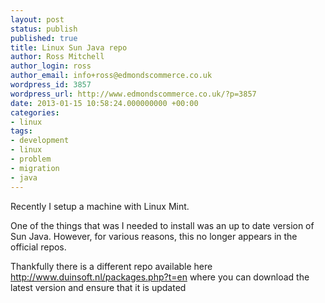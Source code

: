 ```yaml
---
layout: post
status: publish
published: true
title: Linux Sun Java repo
author: Ross Mitchell
author_login: ross
author_email: info+ross@edmondscommerce.co.uk
wordpress_id: 3857
wordpress_url: http://www.edmondscommerce.co.uk/?p=3857
date: 2013-01-15 10:58:24.000000000 +00:00
categories:
- linux
tags:
- development
- linux
- problem
- migration
- java
---
```

Recently I setup a machine with Linux Mint.

One of the things that was I needed to install was an up to date version of Sun Java. However, for various reasons, this no longer appears in the official repos. 

Thankfully there is a different repo available here <a href="http://www.duinsoft.nl/packages.php?t=en" title="http://www.duinsoft.nl/packages.php?t=en" target="_blank">http://www.duinsoft.nl/packages.php?t=en</a> where you can download the latest version and ensure that it is updated
